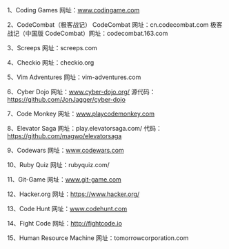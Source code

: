 1、Coding Games
网址：www.codingame.com

2、CodeCombat（极客战记）
CodeCombat 网址：cn.codecombat.com
极客战记（中国版 CodeCombat）网址：codecombat.163.com

3、Screeps
网址：screeps.com

4、Checkio
网址：checkio.org

5、Vim Adventures
网址：vim-adventures.com

6、Cyber Dojo
网址：www.cyber-dojo.org/
源代码：https://github.com/JonJagger/cyber-dojo

7、Code Monkey
网址：www.playcodemonkey.com

8、Elevator Saga
网址：play.elevatorsaga.com/
代码：https://github.com/magwo/elevatorsaga

9、Codewars
网址：www.codewars.com

10、Ruby Quiz
网址：rubyquiz.com/

11、Git-Game
网址：www.git-game.com

12、Hacker.org
网址：https://www.hacker.org/

13、Code Hunt
网址：www.codehunt.com

14、Fight Code
网址：http://fightcode.io

15、Human Resource Machine
网址：tomorrowcorporation.com
